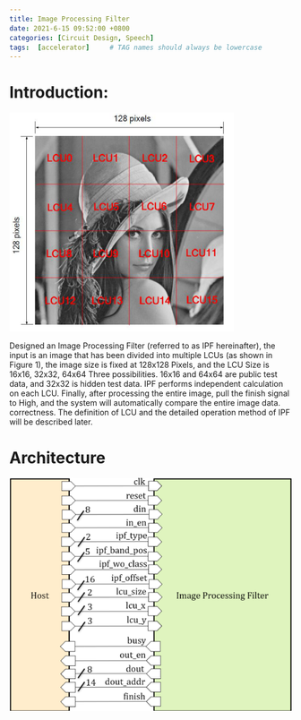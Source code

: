 ```yaml
---
title: Image Processing Filter
date: 2021-6-15 09:52:00 +0800
categories: [Circuit Design, Speech]
tags:  [accelerator]     # TAG names should always be lowercase
---
```


# Introduction:
![About me picture](pic/girl.PNG)
 
Designed an Image Processing Filter (referred to as IPF hereinafter), the input is an image that has been divided into multiple LCUs (as shown in Figure 1), the image size is fixed at 128x128 Pixels, and the LCU Size is 16x16, 32x32, 64x64 Three possibilities. 16x16 and 64x64 are public test data, and 32x32 is hidden test data. IPF performs independent calculation on each LCU. Finally, after processing the entire image, pull the finish signal to High, and the system will automatically compare the entire image data. correctness. The definition of LCU and the detailed operation method of IPF will be described later.

# Architecture

![About me picture](pic/ipf_arc.PNG)

